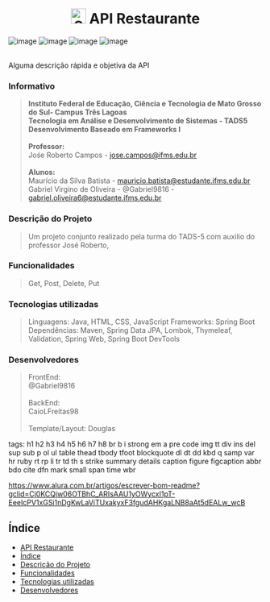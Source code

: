 <h1 align="center"> <img src="https://user-images.githubusercontent.com/82412074/165685247-412ff97d-921e-4c49-8260-8ac5abc8b615.png" alt="Spring Boot Logo" height="30px"/> API Restaurante </h1> 


![image](https://img.shields.io/badge/License-IFMS-6dc942) ![image](https://img.shields.io/badge/Editor-VSCode-2793e6) ![image](https://img.shields.io/badge/Spring_Boot-v2.0-2bc716) ![image](https://img.shields.io/badge/Maven-v3.8+-a6352d)

<br/>
Alguma descrição rápida e objetiva da API
<br/>

### Informativo
>**Instituto Federal de Educação, Ciência e Tecnologia de Mato Grosso do Sul- Campus Três Lagoas**<br/>
>**Tecnologia em Análise e Desenvolvimento de Sistemas - TADS5**<br/>
>**Desenvolvimento Baseado em Frameworks I**<br/>
><br/>
>**Professor:**<br/>
>Jośe Roberto Campos - jose.campos@ifms.edu.br<br/>
><br/>
>**Alunos:**<br/>
>Maurício da Silva Batista - mauricio.batista@estudante.ifms.edu.br<br/>
>Gabriel Virgino de Oliveira - @Gabriel9816 - gabriel.oliveira6@estudante.ifms.edu.br<br/>



### Descrição do Projeto

>Um projeto conjunto realizado pela turma do TADS-5 com auxilio do professor José Roberto, 

### Funcionalidades
> Get, Post, Delete, Put

### Tecnologias utilizadas
> Linguagens: Java, HTML, CSS, JavaScript
> Frameworks: Spring Boot
> Dependências: Maven, Spring Data JPA, Lombok, Thymeleaf, Validation, Spring Web, Spring Boot DevTools  

### Desenvolvedores
> FrontEnd: <br/>
> @Gabriel9816<br/>
> <br/>
> BackEnd: <br/> CaioLFreitas98 <br/>
> <br/>
> Template/Layout: Douglas <br/>


tags:
h1 h2 h3 h4 h5 h6 h7 h8 br b i strong em a pre code img tt div ins del sup sub p ol ul table thead tbody tfoot blockquote dl dt dd kbd q samp var hr ruby rt rp li tr td th s strike summary details caption figure figcaption abbr bdo cite dfn mark small span time wbr

https://www.alura.com.br/artigos/escrever-bom-readme?gclid=Cj0KCQjw06OTBhC_ARIsAAU1yOWycxI1pT-EeeIcPV1xGSi1nDgKwLaViTUxakyxF3fgudAHKgaLNB8aAt5dEALw_wcB


## Índice 

* [API Restaurante](#API-Restaurante)
* [Índice](#índice)
* [Descrição do Projeto](#descrição-do-projeto)
* [Funcionalidades](#funcionalidades)
* [Tecnologias utilizadas](#tecnologias-utilizadas)
* [Desenvolvedores](#desenvolvedoras)
